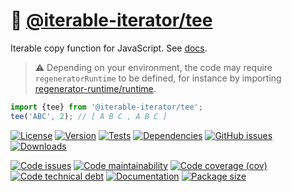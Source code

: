 :seedling: [@iterable-iterator/tee](https://iterable-iterator.github.io/tee)
==

Iterable copy function for JavaScript.
See [docs](https://iterable-iterator.github.io/tee/index.html).

> :warning: Depending on your environment, the code may require
> `regeneratorRuntime` to be defined, for instance by importing
> [regenerator-runtime/runtime](https://www.npmjs.com/package/regenerator-runtime).

```js
import {tee} from '@iterable-iterator/tee';
tee('ABC', 2); // [ A B C , A B C ]
```

[![License](https://img.shields.io/github/license/iterable-iterator/tee.svg)](https://raw.githubusercontent.com/iterable-iterator/tee/main/LICENSE)
[![Version](https://img.shields.io/npm/v/@iterable-iterator/tee.svg)](https://www.npmjs.org/package/@iterable-iterator/tee)
[![Tests](https://img.shields.io/github/workflow/status/iterable-iterator/tee/ci:test?event=push&label=tests)](https://github.com/iterable-iterator/tee/actions/workflows/ci:test.yml?query=branch:main)
[![Dependencies](https://img.shields.io/librariesio/github/iterable-iterator/tee.svg)](https://github.com/iterable-iterator/tee/network/dependencies)
[![GitHub issues](https://img.shields.io/github/issues/iterable-iterator/tee.svg)](https://github.com/iterable-iterator/tee/issues)
[![Downloads](https://img.shields.io/npm/dm/@iterable-iterator/tee.svg)](https://www.npmjs.org/package/@iterable-iterator/tee)

[![Code issues](https://img.shields.io/codeclimate/issues/iterable-iterator/tee.svg)](https://codeclimate.com/github/iterable-iterator/tee/issues)
[![Code maintainability](https://img.shields.io/codeclimate/maintainability/iterable-iterator/tee.svg)](https://codeclimate.com/github/iterable-iterator/tee/trends/churn)
[![Code coverage (cov)](https://img.shields.io/codecov/c/gh/iterable-iterator/tee/main.svg)](https://codecov.io/gh/iterable-iterator/tee)
[![Code technical debt](https://img.shields.io/codeclimate/tech-debt/iterable-iterator/tee.svg)](https://codeclimate.com/github/iterable-iterator/tee/trends/technical_debt)
[![Documentation](https://iterable-iterator.github.io/tee/badge.svg)](https://iterable-iterator.github.io/tee/source.html)
[![Package size](https://img.shields.io/bundlephobia/minzip/@iterable-iterator/tee)](https://bundlephobia.com/result?p=@iterable-iterator/tee)
